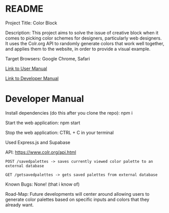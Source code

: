 # README

Project Title: Color Block

Description: This project aims to solve the issue of creative block when it comes to picking color schemes for designers, particularly web designers. It uses the Colr.org API to randomly generate colors that work well together, and applies them to the website, in order to provide a visual example.

Target Browsers: Google Chrome, Safari

[Link to User Manual](https://github.com/INST377-UMD/inst377-group-project-sierrahop/blob/main/docs/UserManual.md)

[Link to Developer Manual](https://github.com/sierrahop/inst377-group-project?tab=readme-ov-file#developer-manual)

# Developer Manual

Install dependencies (do this after you clone the repo): npm i

Start the web application: npm start

Stop the web application: CTRL + C in your terminal

Used Express.js and Supabase

API: https://www.colr.org/api.html

    POST /savedpalettes -> saves currently viewed color palette to an external database

    GET /getsavedpalettes -> gets saved palettes from external database

Known Bugs: None! (that i know of)

Road-Map: Future developments will center around allowing users to generate color palettes based on specific inputs and colors that they already want.

